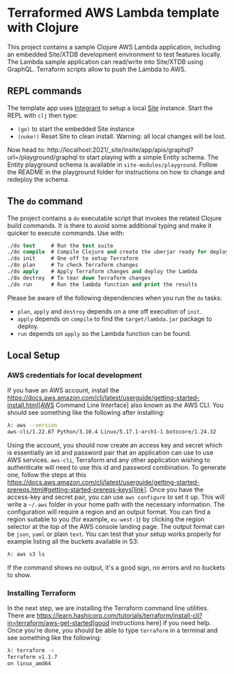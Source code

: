 # Terraformed AWS Lambda template with Clojure

This project contains a sample Clojure AWS Lambda application, including an embedded Site/XTDB development environment to test features locally. The Lambda sample application can read/write into Site/XTDB using GraphQL. Terraform scripts allow to push the Lambda to AWS.

## REPL commands

The template app uses [Integrant](https://github.com/weavejester/integrant) to setup a local [Site](https://github.com/juxt/site) instance. Start the REPL with `clj` then type:

* `(go)` to start the embedded Site instance
* `(nuke!)` Reset Site to clean install. Warning: all local changes will be lost.

Now head to: http://localhost:2021/_site/insite/app/apis/graphql?url=/playground/graphql to start playing with a simple Entity schema. The Entity playground schema is available in `site-modules/playground`. Follow the README in the playground folder for instructions on how to change and redeploy the schema.

## The `do` command

The project contains a `do` executable script that invokes the related Clojure build commands. It is there to avoid some additional typing and make it quicker to execute commands. Use with:

```clojure
./do test     # Run the test suite
./do compile  # Compile Clojure and create the uberjar ready for deploy
./do init     # One off to setup Terraform
./do plan     # To check Terraform changes
./do apply    # Apply Terraform changes and deploy the Lambda
./do destroy  # To tear down Terraform changes
./do run      # Run the lambda function and print the results
```

Please be aware of the following dependencies when you run the `do` tasks:

* `plan`, `apply` and `destroy` depends on a one off execution of `init`.
* `apply` depends on `compile` to find the `target/lambda.jar` package to deploy.
* `run` depends on `apply` so the Lambda function can be found.

## Local Setup

### AWS credentials for local development

If you have an AWS account, install the https://docs.aws.amazon.com/cli/latest/userguide/getting-started-install.html[AWS Command Line Interface] also known as the AWS CLI. You should see something like the following after installing:

```bash
λ: aws --version
aws-cli/1.22.87 Python/3.10.4 Linux/5.17.1-arch1-1 botocore/1.24.32
```

Using the account, you should now create an access key and secret which is essentially an id and password pair that an application can use to use AWS services. `aws-cli`, Terraform and any other application wishing to authenticate will need to use this id and password combination. To generate one, follow the steps at this https://docs.aws.amazon.com/cli/latest/userguide/getting-started-prereqs.html#getting-started-prereqs-keys[link]. Once you have the access-key and secret pair, you can use `aws configure` to set it up. This will write a `~/.aws` folder in your home path with the necessary information. The configuration will require a region and an output format. You can find a region suitable to you (for example, `eu-west-1`) by clicking the region selector at the top of the AWS console landing page. The output format can be `json`, `yaml` or plain `text`. You can test that your setup works properly for example listing all the buckets available in S3:

```bash
λ: aws s3 ls
```

If the command shows no output, it's a good sign,  no errors and no buckets to show.

### Installing Terraform

In the next step, we are installing the Terraform command line utilities. There are https://learn.hashicorp.com/tutorials/terraform/install-cli?in=terraform/aws-get-started[good instructions here] if you need help. Once you're done, you should be able to type `terraform` in a terminal and see something like the following:

```bash
λ: terraform -v
Terraform v1.1.7
on linux_amd64
```
